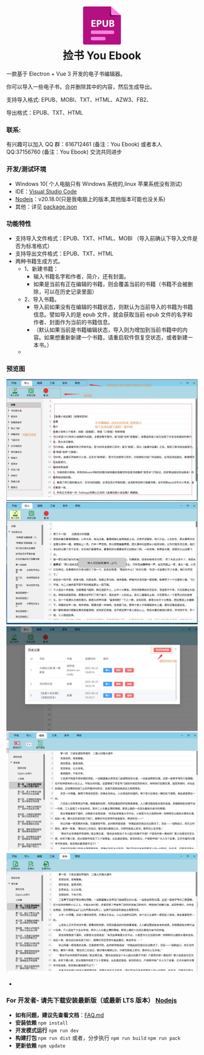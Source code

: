 # <div align='center'><img src="https://github.com/laowus/You-Ebook/blob/main/public/icon.png" width="100" height="100"><br/>捡书 You Ebook</div>

一款基于 Electron + Vue 3 开发的电子书编辑器。

你可以导入一些电子书，合并删除其中的内容，然后生成导出。

支持导入格式: EPUB、MOBI、TXT、HTML、AZW3、FB2、

导出格式：EPUB、TXT、HTML

### 联系:

有兴趣可以加入
QQ 群：616712461 (备注：You Ebook)
或者本人
QQ:37156760 (备注：You Ebook)
交流共同进步

### 开发/测试环境

- Windows 10( 个人电脑只有 Windows 系统的,linux 苹果系统没有测试)
- IDE：[Visual Studio Code](https://code.visualstudio.com/)
- [Nodejs](https://nodejs.org/)：v20.18.0(只是我电脑上的版本,其他版本可能也没关系)
- 其他：详见 [package.json](package.json)

### 功能特性

- 支持导入文件格式：EPUB、TXT、HTML、MOBI （导入前确认下导入文件是否为标准格式）
- 支持导出文件格式：EPUB、TXT、HTML
- 两种书籍生成方式。
  - 1、新建书籍：
    - 输入书籍名字和作者，简介，还有封面。
    - 如果是当前有正在编辑的书籍，则会覆盖当前的书籍（书籍不会被删除，可以在历史记录里面）
  - 2、导入书籍。
    - 导入前如果没有在编辑的书籍状态，则默认为当前导入的书籍为书籍信息。譬如导入的是 epub 文件，就会获取当前 epub 文件的名字和作者、封面作为当前的书籍信息。
    - （默认如果当前是书籍编辑状态，导入则为增加到当前书籍中的内容。如果想重新新建一个书籍，请重启软件恢复空状态，或者新建一本书。）
  -

### 预览图

![Github snap 1.png](https://github.com/laowus/You-Ebook/blob/main/snapshot/01.jpg)
![Github snap 2.png](https://github.com/laowus/You-Ebook/blob/main/snapshot/02.jpg)
![Github snap 3.png](https://github.com/laowus/You-Ebook/blob/main/snapshot/03.jpg)
![Github snap 4.png](https://github.com/laowus/You-Ebook/blob/main/snapshot/04.jpg)
![Github snap 5.png](https://github.com/laowus/You-Ebook/blob/main/snapshot/05.jpg)

-

### For 开发者- 请先下载安装最新版（或最新 LTS 版本） [Nodejs](https://nodejs.org/)

- <b>如有问题，建议先查看文档</b>：[FAQ.md](FAQ.md)
- <b>安装依赖</b>
  `npm install`
- <b>开发模式运行</b>
  `npm run dev`
- <b>构建打包</b>
  `npm run dist`
  或者，分步执行
  `npm run build`
  `npm run pack`
- <b>更新依赖</b>
  `npm update`
